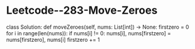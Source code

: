 # Leetcode--283-Move-Zeroes


class Solution:
    def moveZeroes(self, nums: List[int]) -> None:
        firstzero = 0
        for i in range(len(nums)):
            if nums[i] != 0:
                nums[i], nums[firstzero] = nums[firstzero], nums[i]
                firstzero += 1

